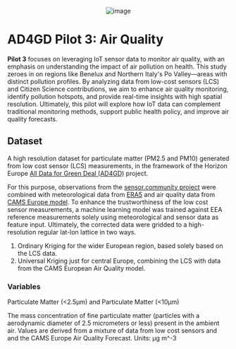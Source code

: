 <p align="center">
<img alt="image" src="https://github.com/user-attachments/assets/4a215329-7835-4d37-aeb6-92141f14b6b5">
</p>


# AD4GD Pilot 3: Air Quality

**Pilot 3** focuses on leveraging IoT sensor data to monitor air quality, with an emphasis on understanding the impact of air pollution on health. This study zeroes in on regions like Benelux and Northern Italy's Po Valley—areas with distinct pollution profiles. By analyzing data from low-cost sensors (LCS) and Citizen Science contributions, we aim to enhance air quality monitoring, identify pollution hotspots, and provide real-time insights with high spatial resolution. Ultimately, this pilot will explore how IoT data can complement traditional monitoring methods, support public health policy, and improve air quality forecasts.

## Dataset

A high resolution dataset for particulate matter (PM2.5 and PM10) generated from low cost sensor (LCS) measurements, in the framework of the Horizon Europe [All Data for Green Deal (AD4GD)](http://ad4gd.eu/) project.

For this purpose, observations from the [sensor.community project](sensor.community) were combined with meteorological data from [ERA5](https://cds.climate.copernicus.eu/datasets/reanalysis-era5-single-levels?tab=overview) and air quality data from [CAMS Europe model](https://ads.atmosphere.copernicus.eu/datasets/cams-europe-air-quality-forecasts?tab=overview). To enhance the trustworthiness of the low cost sensor measurements, a machine learning model was trained against EEA reference measurements solely using meteorological and sensor data as feature input. Ultimately, the corrected data were gridded to a high-resolution regular lat-lon lattice in two ways. 

1. Ordinary Kriging for the wider European region, based solely based on the LCS data. 
2. Universal Kriging just for central Europe, combining the LCS with data from the CAMS European Air Quality model.

### Variables

Particulate Matter (<2.5µm) and Particulate Matter (<10µm)

The mass concentration of fine particulate matter (particles with a aerodynamic diameter of 2.5 micrometers or less) present in the ambient air. Values are derived from a mixture of data from low cost sensors and and the CAMS Europe Air Quality Forecast. Units: µg m^-3
